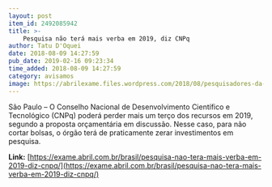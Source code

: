 ```yaml
---
layout: post
item_id: 2492085942
title: >-
    Pesquisa não terá mais verba em 2019, diz CNPq
author: Tatu D'Oquei
date: 2018-08-09 14:27:59
pub_date: 2019-02-16 09:23:34
time_added: 2018-08-09 14:27:59
category: avisamos
image: https://abrilexame.files.wordpress.com/2018/08/pesquisadores-da-universidade-de-connecticut-spencer-platt-getty-images-e1533824749816.jpg?quality=70&strip=info&w=680&h=453&crop=1
---
```


São Paulo – O Conselho Nacional de Desenvolvimento Científico e Tecnológico (CNPq) poderá perder mais um terço dos recursos em 2019, segundo a proposta orçamentária em discussão. Nesse caso, para não cortar bolsas, o órgão terá de praticamente zerar investimentos em pesquisa.

**Link:** [https://exame.abril.com.br/brasil/pesquisa-nao-tera-mais-verba-em-2019-diz-cnpq/](https://exame.abril.com.br/brasil/pesquisa-nao-tera-mais-verba-em-2019-diz-cnpq/)

